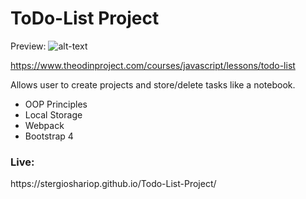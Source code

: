 <h1><b>ToDo-List Project</b></h1>

Preview:
![alt-text](https://github.com/StergiosHariop/Todo-List-Project/blob/master/project.gif)

https://www.theodinproject.com/courses/javascript/lessons/todo-list

Allows user to create projects and store/delete tasks like a notebook.

- OOP Principles 
- Local Storage
- Webpack 
- Bootstrap 4 


<h3><b>Live:</b></h3>
https://stergioshariop.github.io/Todo-List-Project/
